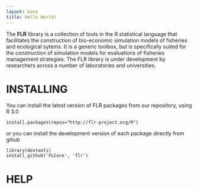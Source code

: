 ```yaml
---
layout: base
title: Hello World!
---
```


The **FLR** library is a collection of tools in the R statistical language that facilitates the construction of bio-economic simulation models of fisheries and ecological sytems. It is a generic toolbox, but is specifically suited for the construction of simulation models for evaluations of fisheries management strategies. The FLR library is under development by researchers across a number of laboratories and universities. 

# INSTALLING

You can install the latest version of FLR packages from our repository, using R 3.0

	install.packages(repos="http://flr-project.org/R")

or you can install the development version of each package directly from gihub

	library(devtools)
	install_github('FLCore', 'flr')

# HELP
